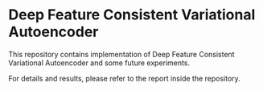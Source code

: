 # Deep Feature Consistent Variational Autoencoder

This repository contains implementation of Deep Feature Consistent Variational Autoencoder and some future experiments.  

For details and results, please refer to the report inside the repository.
